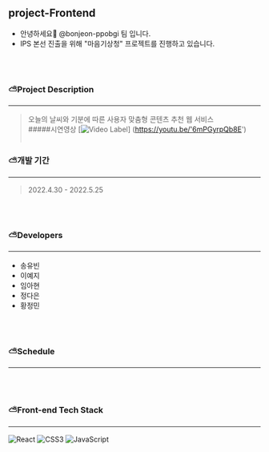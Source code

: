 ## project-Frontend

* 안녕하세요👋 @bonjeon-ppobgi 팀 입니다.
* IPS 본선 진출을 위해 "마음기상청" 프로젝트를 진행하고 있습니다.

<br><br>  
### ⛅️Project Description <hr/>
> 오늘의 날씨와 기분에 따른 사용자 맞춤형 콘텐츠 추천 웹 서비스<br>
#####시연영상
[![Video Label](http://img.youtube.com/vi/'6mPGyrpQb8E'/0.jpg)]
(https://youtu.be/'6mPGyrpQb8E')
<br><br>

### ⛅️개발 기간 <hr/>
> 2022.4.30 - 2022.5.25

<br><br>

### ⛅️Developers <hr/>
* 송유빈
* 이예지
* 임아현
* 정다은
* 황정민

<br><br>

### ⛅️Schedule <hr/>

<br><br>

### ⛅️Front-end Tech Stack <hr/>
![React](https://img.shields.io/badge/react-%2320232a.svg?style=for-the-badge&logo=react&logoColor=%2361DAFB)
![CSS3](https://img.shields.io/badge/css3-%231572B6.svg?style=for-the-badge&logo=css3&logoColor=white)
![JavaScript](https://img.shields.io/badge/javascript-%23323330.svg?style=for-the-badge&logo=javascript&logoColor=%23F7DF1E)
